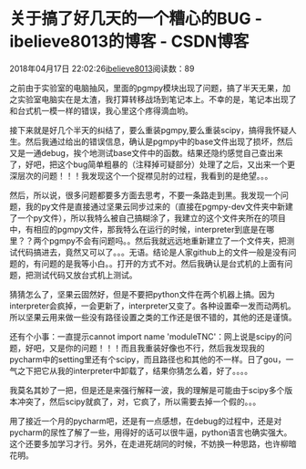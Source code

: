 # 关于搞了好几天的一个糟心的BUG - ibelieve8013的博客 - CSDN博客





2018年04月17日 22:02:26[ibelieve8013](https://me.csdn.net/ibelieve8013)阅读数：89










之前由于实验室的电脑抽风，里面的pgmpy模块出现了问题，搞了半天无果，加之实验室电脑实在是太渣，我打算转移战场到笔记本上。不幸的是，笔记本出现了和台式机一模一样的错误，我心里这个疼得滴血哟。

接下来就是好几个半天的纠结了，要么重装pgmpy,要么重装scipy，搞得我怀疑人生。然后我通过给出的错误信息，确认是pgmpy中的base文件出现了损坏，然后又是一通debug，挨个地测试base文件中的函数。结果还隐约感觉自己查出来了，好吧，把这个bug简单粗暴的（注释掉可疑部分）处理了之后，又出来一个更深层次的问题！！！我发现这个一个捉襟见肘的过程，我看到的是绝望。。。





然后，所以说，很多问题都要多方面去思考，不要一条路走到黑。我发现一个问题，我的py文件是直接通过坚果云同步过来的（直接在pgmpy-dev文件夹中新建了一个py文件），所以我特么被自己搞糊涂了，我建立的这个文件夹所在的项目中，有相应的pgmpy文件，那我特么在运行的时候，interpreter到底是在哪里？？两个pgmpy不会有问题吗。。然后我就远远地重新建立了一个文件夹，把测试代码搞进去，竟然又可以了。。。无语。结论是人家github上的文件一般是没有问题的，有问题的是我等小白。。打开的方式不对。然后我确认是台式机的上面有问题，把测试代码又放台式机上测试。

猜猜怎么了，坚果云固然好，但是不要把python文件在两个机器上搞。因为interpreter会疯掉，一会更新了，interpreter又变了。各种设置牵一发而动两机。所以坚果云用来做一些没有路径设置之类的工作还是很不错的，其他的还是谨慎。





还有个小事：一直提示cannot import name 'moduleTNC'：网上说是scipy的问题，好吧，又是你的问题！！！而且我重装好像也不行，然后我发现我的pycharm中的setting里还有个scipy，而且路径也和其他的不一样。日了gou，一气之下把它从我的interpreter中卸载了，结果你猜怎么着，好了。。。。

我莫名其妙了一把，但是还是来强行解释一波，我的理解是可能由于scipy多个版本冲突了，然后scipy就疯了，对，它疯了，所以需要去掉一个假的。。。




用了接近一个月的pycharm吧，还是有一点感想，在debug的过程中，还是对pycharm的尿性了解了一些，用得好的话可以很牛逼，python语言也确实强大。这个还要多加学习才行。另外，在走进死胡同的时候，不妨换一种思路，也许柳暗花明。





















